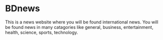 # BDnews
This is a news website where you will be found international news. You will be found news in many catagories like general, business, entertainment, health, science, sports, technology.